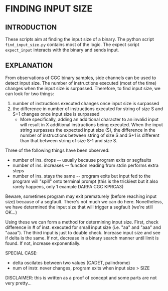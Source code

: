 FINDING INPUT SIZE
======

INTRODUCTION
------

These scripts aim at finding the input size of a binary.
The python script `find_input_size.py` contains most of the logic.
The expect script `expect_input` interacts with the binary and sends input.


EXPLANATION
-----

From observations of CGC binary samples, side channels can be used to detect input size.
The number of instructions executed (most of the time) changes when the input size is surpassed.
Therefore, to find input size, we can look for two things:

1. number of instructions executed changes once input size is surpassed
2. the difference in number of instructions executed for string of size S and S+1 changes once input size is surpassed
	* More specifically, adding an additional character to an invalid input will result in X additional instructions being executed. When the input string surpasses the expected input size (S), the difference in the number of instructions between string of  size S and S+1 is different than that between string of size S-1 and size S.

Three of the following things have been observed:

* number of ins. drops -- usually because program exits or segfaults
* number of ins. increases -- function reading from stdin performs extra steps
* number of ins. stays the same -- program exits but input fed to the program will "spill" onto terminal prompt (this is the trickiest but it also rarely happens, only 1 example DARPA CGC KPRCA3)

Beware, sometimes program may exit prematurely (before reaching input size) because of a segfault. 
There's not much we can do here. Nonetheless, we have determined the input size that will trigger a segfault (we're still OK...)

Using these we can form a method for determining input size.
First, check difference in # of inst. executed for small input size (i.e. "aa" and "aaa" and "aaaa").
The third input is just to double check.
Increase input size and see if delta is the same.
If not, decrease in a binary search manner until limit is found.
If not, increase exponentially.	

SPECIAL CASE:

* delta oscilates between two values (CADET, palindrome)
* num of instr. never changes, program exits when input size > SIZE
	
DISCLAIMER: this is written as a proof of concept and some parts are not very pretty...


